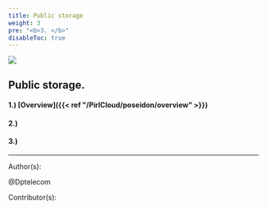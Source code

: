 ```yaml
---
title: Public storage
weight: 3
pre: "<b>3. </b>"
disableToc: true
---
```


![](/PirlCloud/images/Pirl_IPFSsmall.png)


## Public storage.





#### 1.) [Overview]({{< ref "/PirlCloud/poseidon/overview" >}})
#### 2.) 
#### 3.) 













---
Author(s):


@Dptelecom


Contributor(s):
